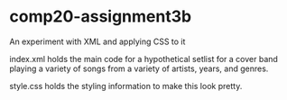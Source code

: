 # comp20-assignment3b
An experiment with XML and applying CSS to it

index.xml holds the main code for a hypothetical setlist for a cover band playing a variety of songs from a variety of artists,
  years, and genres.

style.css holds the styling information to make this look pretty.
